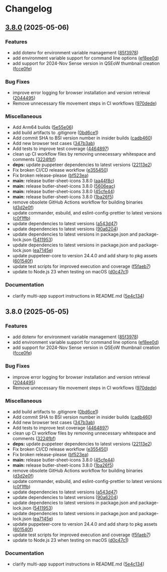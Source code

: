# Changelog

## [3.8.0](https://github.com/ptarmiganlabs/butler-sheet-icons/compare/butler-sheet-icons-v3.8.0...butler-sheet-icons-v3.8.0) (2025-05-06)


### Features

* add dotenv for environment variable management ([85f3978](https://github.com/ptarmiganlabs/butler-sheet-icons/commit/85f39785f9a62d735273fd9bd21507172bb523a1))
* add environment variable support for command line options ([ef8ee0d](https://github.com/ptarmiganlabs/butler-sheet-icons/commit/ef8ee0d0c73fa09975dcc5ef61238fc6319d92b6))
* add support for 2024-Nov Sense version in QSEoW thumbnail creation ([fcce0fe](https://github.com/ptarmiganlabs/butler-sheet-icons/commit/fcce0fe9fcdce2c07d0506e8d1d9e510de0b6e7e))


### Bug Fixes

* improve error logging for browser installation and version retrieval ([2044495](https://github.com/ptarmiganlabs/butler-sheet-icons/commit/2044495a4cb4c9d570a5b9b0206590a2347990bb))
* Remove unnecessary file movement steps in CI workflows ([970dede](https://github.com/ptarmiganlabs/butler-sheet-icons/commit/970dedef7a0e064021870daea322683b9a41297a))


### Miscellaneous

* Add Arm64 builds ([5e55e06](https://github.com/ptarmiganlabs/butler-sheet-icons/commit/5e55e060c15e7fd5626ebfc91fa6b405c2fd11b0))
* add build artifacts to .gitignore ([0bd6ce1](https://github.com/ptarmiganlabs/butler-sheet-icons/commit/0bd6ce14e51ef73a1197e1425955265ed2e12cf6))
* Add commit SHA to BSI version number in insider builds ([cadb460](https://github.com/ptarmiganlabs/butler-sheet-icons/commit/cadb460136c8edd0392ef300f7b62f47bd500c42))
* Add new browser test cases ([347b3ab](https://github.com/ptarmiganlabs/butler-sheet-icons/commit/347b3abd6f3ccc6994878c880a34a12d7c9c6d5b))
* Add tests to improve test coverage ([4464897](https://github.com/ptarmiganlabs/butler-sheet-icons/commit/4464897fee2639835aa0e6999af911cf6c6ac5c4))
* clean up CI workflow files by removing unnecessary whitespace and comments ([3224fbf](https://github.com/ptarmiganlabs/butler-sheet-icons/commit/3224fbfc7d4726f29204e214bc59394c722e2dfd))
* **deps:** update puppeteer dependencies to latest versions ([22113e2](https://github.com/ptarmiganlabs/butler-sheet-icons/commit/22113e21333ebb21658648ab414c1dd945bda7be))
* Fix broken CI/CD release workflow ([e355450](https://github.com/ptarmiganlabs/butler-sheet-icons/commit/e355450caac2671ade154afe1af7df676d896473))
* Fix broken release-please ([bf523ea](https://github.com/ptarmiganlabs/butler-sheet-icons/commit/bf523ea4b4390833db6ae7e582f1588df0b64277))
* **main:** release butler-sheet-icons 3.8.0 ([aa44f8c](https://github.com/ptarmiganlabs/butler-sheet-icons/commit/aa44f8c319fe831a9a7e5f8a8e0b3629b07fed99))
* **main:** release butler-sheet-icons 3.8.0 ([5606eac](https://github.com/ptarmiganlabs/butler-sheet-icons/commit/5606eac825292c4e3e024a1bc7a1402b8d42128f))
* **main:** release butler-sheet-icons 3.8.0 ([45cfe44](https://github.com/ptarmiganlabs/butler-sheet-icons/commit/45cfe44a41c26881270fa91fa0f1535acc78f764))
* **main:** release butler-sheet-icons 3.8.0 ([1ba26f5](https://github.com/ptarmiganlabs/butler-sheet-icons/commit/1ba26f59a7a118f711540c6c267b07546a8e2f70))
* remove obsolete GitHub Actions workflow for building binaries ([d3d2e0f](https://github.com/ptarmiganlabs/butler-sheet-icons/commit/d3d2e0f21f166c6d28c646cfb28ac2a14479c654))
* update commander, esbuild, and eslint-config-prettier to latest versions ([c0f1ffb](https://github.com/ptarmiganlabs/butler-sheet-icons/commit/c0f1ffbb27440618388ad29de160d8d420f14cb7))
* update dependencies to latest versions ([a543d47](https://github.com/ptarmiganlabs/butler-sheet-icons/commit/a543d47cf68c13e1863342ac6f747036da9b995c))
* update dependencies to latest versions ([90a6204](https://github.com/ptarmiganlabs/butler-sheet-icons/commit/90a6204108cd8ec077a4aeb5c8feb8d0a1e00c54))
* update dependencies to latest versions in package.json and package-lock.json ([5411953](https://github.com/ptarmiganlabs/butler-sheet-icons/commit/54119536e9958d45a969e5d6ea463af6e467e7ce))
* update dependencies to latest versions in package.json and package-lock.json ([ea7145e](https://github.com/ptarmiganlabs/butler-sheet-icons/commit/ea7145e6b4b10968717864362a0441c4e6970b9f))
* update puppeteer-core to version 24.4.0 and add sharp to pkg assets ([601540f](https://github.com/ptarmiganlabs/butler-sheet-icons/commit/601540fcc1acbe0eda87737bf3705da444c930b6))
* update test scripts for improved execution and coverage ([f5faeb7](https://github.com/ptarmiganlabs/butler-sheet-icons/commit/f5faeb732e9bfb55bc5de7ba2d247a3ac5f68ea2))
* update to Node.js 23 when testing on macOS ([d0c47c1](https://github.com/ptarmiganlabs/butler-sheet-icons/commit/d0c47c1aa77b9232ec237370c1f52f0e7c6e11e3))


### Documentation

* clarify multi-app support instructions in README.md ([5e4c134](https://github.com/ptarmiganlabs/butler-sheet-icons/commit/5e4c134f701cf42d426ab60956274cd3abcf2721))

## 3.8.0 (2025-05-05)


### Features

* add dotenv for environment variable management ([85f3978](https://github.com/ptarmiganlabs/butler-sheet-icons/commit/85f39785f9a62d735273fd9bd21507172bb523a1))
* add environment variable support for command line options ([ef8ee0d](https://github.com/ptarmiganlabs/butler-sheet-icons/commit/ef8ee0d0c73fa09975dcc5ef61238fc6319d92b6))
* add support for 2024-Nov Sense version in QSEoW thumbnail creation ([fcce0fe](https://github.com/ptarmiganlabs/butler-sheet-icons/commit/fcce0fe9fcdce2c07d0506e8d1d9e510de0b6e7e))


### Bug Fixes

* improve error logging for browser installation and version retrieval ([2044495](https://github.com/ptarmiganlabs/butler-sheet-icons/commit/2044495a4cb4c9d570a5b9b0206590a2347990bb))
* Remove unnecessary file movement steps in CI workflows ([970dede](https://github.com/ptarmiganlabs/butler-sheet-icons/commit/970dedef7a0e064021870daea322683b9a41297a))


### Miscellaneous

* add build artifacts to .gitignore ([0bd6ce1](https://github.com/ptarmiganlabs/butler-sheet-icons/commit/0bd6ce14e51ef73a1197e1425955265ed2e12cf6))
* Add commit SHA to BSI version number in insider builds ([cadb460](https://github.com/ptarmiganlabs/butler-sheet-icons/commit/cadb460136c8edd0392ef300f7b62f47bd500c42))
* Add new browser test cases ([347b3ab](https://github.com/ptarmiganlabs/butler-sheet-icons/commit/347b3abd6f3ccc6994878c880a34a12d7c9c6d5b))
* Add tests to improve test coverage ([4464897](https://github.com/ptarmiganlabs/butler-sheet-icons/commit/4464897fee2639835aa0e6999af911cf6c6ac5c4))
* clean up CI workflow files by removing unnecessary whitespace and comments ([3224fbf](https://github.com/ptarmiganlabs/butler-sheet-icons/commit/3224fbfc7d4726f29204e214bc59394c722e2dfd))
* **deps:** update puppeteer dependencies to latest versions ([22113e2](https://github.com/ptarmiganlabs/butler-sheet-icons/commit/22113e21333ebb21658648ab414c1dd945bda7be))
* Fix broken CI/CD release workflow ([e355450](https://github.com/ptarmiganlabs/butler-sheet-icons/commit/e355450caac2671ade154afe1af7df676d896473))
* Fix broken release-please ([bf523ea](https://github.com/ptarmiganlabs/butler-sheet-icons/commit/bf523ea4b4390833db6ae7e582f1588df0b64277))
* **main:** release butler-sheet-icons 3.8.0 ([45cfe44](https://github.com/ptarmiganlabs/butler-sheet-icons/commit/45cfe44a41c26881270fa91fa0f1535acc78f764))
* **main:** release butler-sheet-icons 3.8.0 ([1ba26f5](https://github.com/ptarmiganlabs/butler-sheet-icons/commit/1ba26f59a7a118f711540c6c267b07546a8e2f70))
* remove obsolete GitHub Actions workflow for building binaries ([d3d2e0f](https://github.com/ptarmiganlabs/butler-sheet-icons/commit/d3d2e0f21f166c6d28c646cfb28ac2a14479c654))
* update commander, esbuild, and eslint-config-prettier to latest versions ([c0f1ffb](https://github.com/ptarmiganlabs/butler-sheet-icons/commit/c0f1ffbb27440618388ad29de160d8d420f14cb7))
* update dependencies to latest versions ([a543d47](https://github.com/ptarmiganlabs/butler-sheet-icons/commit/a543d47cf68c13e1863342ac6f747036da9b995c))
* update dependencies to latest versions ([90a6204](https://github.com/ptarmiganlabs/butler-sheet-icons/commit/90a6204108cd8ec077a4aeb5c8feb8d0a1e00c54))
* update dependencies to latest versions in package.json and package-lock.json ([5411953](https://github.com/ptarmiganlabs/butler-sheet-icons/commit/54119536e9958d45a969e5d6ea463af6e467e7ce))
* update dependencies to latest versions in package.json and package-lock.json ([ea7145e](https://github.com/ptarmiganlabs/butler-sheet-icons/commit/ea7145e6b4b10968717864362a0441c4e6970b9f))
* update puppeteer-core to version 24.4.0 and add sharp to pkg assets ([601540f](https://github.com/ptarmiganlabs/butler-sheet-icons/commit/601540fcc1acbe0eda87737bf3705da444c930b6))
* update test scripts for improved execution and coverage ([f5faeb7](https://github.com/ptarmiganlabs/butler-sheet-icons/commit/f5faeb732e9bfb55bc5de7ba2d247a3ac5f68ea2))
* update to Node.js 23 when testing on macOS ([d0c47c1](https://github.com/ptarmiganlabs/butler-sheet-icons/commit/d0c47c1aa77b9232ec237370c1f52f0e7c6e11e3))


### Documentation

* clarify multi-app support instructions in README.md ([5e4c134](https://github.com/ptarmiganlabs/butler-sheet-icons/commit/5e4c134f701cf42d426ab60956274cd3abcf2721))
